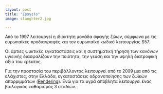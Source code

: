 ```yaml
---
layout: post
title: "Σφαγείο"
image: slaughter2.jpg

---
```


Από το 1997 λειτουργεί η ιδιόκτητη μονάδα σφαγής ζώων, σύμφωνα με τις ευρωπαϊκές προδιαγραφές και τον ευρωπαϊκό κωδικό λειτουργίας S57.

[slaughter]:{{baseurl}}/images/slaughter3.jpg

Οι άρτιες ψυκτικές εγκαταστάσεις και η συστηματική τήρηση των κανόνων υγιεινής διασφαλίζουν την ποιότητα, την γεύση και την υψηλή διατροφική αξία του κρέατος. 

Για την προστασία του περιβάλλοντος λειτουργεί από το 2009 μια από τις ελάχιστες, στην Ελλάδα, εγκαταστάσεις αδρανοποίησης των ζωϊκών απορριμμάτων ([Rendering](rendering)). 
Ενώ για τα υγρά απόβλητα λειτουργεί ένας βιολογικός καθαρισμός 3 σταδίων.
